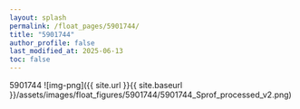 ```yaml
---
layout: splash
permalink: /float_pages/5901744/
title: "5901744"
author_profile: false
last_modified_at: 2025-06-13
toc: false
---
```

 
5901744
![img-png]({{ site.url }}{{ site.baseurl }}/assets/images/float_figures/5901744/5901744_Sprof_processed_v2.png)